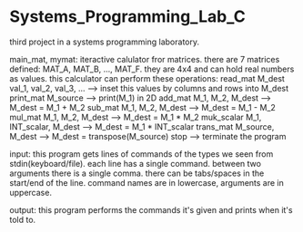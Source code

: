 # Systems_Programming_Lab_C
third project in a systems programming laboratory.

main_mat, mymat:
  iteractive calulator fror matrices.
  there are 7 matrices defined: MAT_A, MAT_B, ..., MAT_F.
  they are 4x4 and can hold real numbers as values.
  this calculator can perform these operations:
  read_mat M_dest val_1, val_2, val_3, ... --> inset this values by columns and rows into M_dest
  print_mat M_source --> print(M_1) in 2D
  add_mat M_1, M_2, M_dest --> M_dest = M_1 + M_2
  sub_mat M_1, M_2, M_dest --> M_dest = M_1 - M_2
  mul_mat M_1, M_2, M_dest --> M_dest = M_1 * M_2
  muk_scalar M_1, INT_scalar, M_dest --> M_dest = M_1 * INT_scalar
  trans_mat M_source, M_dest --> M_dest = transpose(M_source)
  stop --> terminate the program

  input:
    this program gets lines of commands of the types we seen from stdin(keyboard/file).
    each line has a single command.
    between two arguments there is a single comma.
    there can be tabs/spaces in the start/end of the line.
    command names are in lowercase, arguments are in uppercase.

  output:
    this program performs the commands it's given and prints when it's told to.
